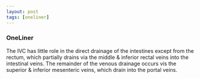 ```yaml
---
layout: post
tags: [oneliner]
---
```



### OneLiner

The IVC has little role in the direct drainage of the intestines except from the rectum, which partially drains via the middle & inferior rectal veins into the intestinal veins. The remainder of the venous drainage occurs vis the superior & inferior mesenteric veins, which drain into the portal veins.
